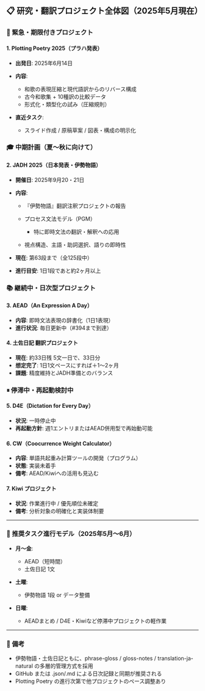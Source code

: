 ## 📋 研究・翻訳プロジェクト全体図（2025年5月現在）

### 🛫 緊急・期限付きプロジェクト

#### 1. Plotting Poetry 2025（プラハ発表）

- **出発日**: 2025年6月14日
- **内容**:

  - 和歌の表現圧縮と現代語訳からのリバース構成
  - 古今和歌集 + 10種訳の比較データ
  - 形式化・類型化の試み（圧縮規則）

- **直近タスク**:

  - スライド作成 / 原稿草案 / 図表・構成の明示化

### 🎓 中期計画（夏〜秋に向けて）

#### 2. JADH 2025（日本発表・伊勢物語）

- **開催日**: 2025年9月20・21日
- **内容**:

  - 『伊勢物語』翻訳注釈プロジェクトの報告
  - プロセス文法モデル（PGM）

    - 特に即時文法の翻訳・解釈への応用

  - 視点構造、主語・助詞選択、語りの即時性

- **現在**: 第63段まで（全125段中）
- **進行目安**: 1日1段であと約2ヶ月以上

### 📚 継続中・日次型プロジェクト

#### 3. AEAD（An Expression A Day）

- **内容**: 即時文法表現の辞書化（1日1表現）
- **進行状況**: 毎日更新中（#394まで到達）

#### 4. 土佐日記 翻訳プロジェクト

- **現在**: 約33日残 5文一日で、33日分
- **想定完了**: 1日1文ペースにすれば＋1〜2ヶ月
- **課題**: 精度維持とJADH準備とのバランス

### ⏸ 停滞中・再起動検討中

#### 5. D4E（Dictation for Every Day）

- **状況**: 一時停止中
- **再起動方針**: 週1エントリまたはAEAD併用型で再始動可能

#### 6. CW（Coocurrence Weight Calculator）

- **内容**: 単語共起重み計算ツールの開発（プログラム）
- **状態**: 実装未着手
- **備考**: AEAD/Kiwiへの活用も見込む

#### 7. Kiwi プロジェクト

- **状況**: 作業進行中 / 優先順位未確定
- **備考**: 分析対象の明確化と実装体制要

---

### 🔁 推奨タスク進行モデル（2025年5月〜6月）

- **月〜金**:

  - AEAD（短時間）
  - 土佐日記 1文

- **土曜**:

  - 伊勢物語 1段 or データ整備

- **日曜**:

  - AEADまとめ / D4E・Kiwiなど停滞中プロジェクトの軽作業

---

### 🧭 備考

- 伊勢物語・土佐日記ともに、phrase-gloss / gloss-notes / translation-ja-natural の多層的管理方式を採用
- GitHub または .json/.md による日次記録と同期が推奨される
- Plotting Poetry の進行次第で他プロジェクトのペース調整あり
